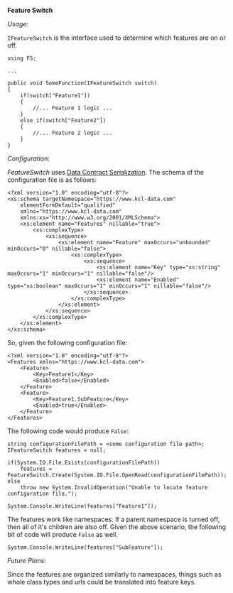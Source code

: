 **Feature Switch**

_Usage_:

`IFeatureSwitch` is the interface used to determine which features are on or off.

	using FS;

	...

	public void SomeFunction(IFeatureSwitch switch)
	{
		if(switch["Feature1"])
		{
			//... Feature 1 logic ...
		}
		else if(switch["Feature2"])
		{
			//... Feature 2 logic ...
		}
	}

_Configuration_:

*FeatureSwitch* uses [Data Contract Serialization](http://msdn.microsoft.com/en-us/library/system.runtime.serialization.datacontractserializer.aspx).  The schema of the configuration file is as follows:

	<?xml version="1.0" encoding="utf-8"?>
	<xs:schema targetNamespace="https://www.kcl-data.com"
		elementFormDefault="qualified"
		xmlns="https://www.kcl-data.com"
		xmlns:xs="http://www.w3.org/2001/XMLSchema">
		<xs:element name="Features" nillable="true">
			<xs:complexType>
				<xs:sequence>
					<xs:element name="Feature" maxOccurs="unbounded" minOccurs="0" nillable="false">
						<xs:complexType>
							<xs:sequence>
								<xs:element name="Key" type="xs:string" maxOccurs="1" minOccurs="1" nillable="false"/>
								<xs:element name="Enabled" type="xs:boolean" maxOccurs="1" minOccurs="1" nillable="false"/>
							</xs:sequence>
						</xs:complexType>
					</xs:element>
				</xs:sequence>
			</xs:complexType>
		</xs:element>
	</xs:schema>

So, given the following configuration file:

	<?xml version="1.0" encoding="utf-8"?>
	<Features xmlns="https://www.kcl-data.com">
		<Feature>
			<Key>Feature1</Key>
			<Enabled>false</Enabled>
		</Feature>
		<Feature>
			<Key>Feature1.SubFeature</Key>
			<Enabled>true</Enabled>
		</Feature>
	</Features>

The following code would produce `False`:

	string configurationFilePath = <some configuration file path>;
	IFeatureSwitch features = null;
	
	if(System.IO.File.Exists(configurationFilePath))
		features = FeatureSwitch.Create(System.IO.File.OpenRead(configurationFilePath));
	else
		throw new System.InvalidOperation("Unable to locate feature configuration file.");

	System.Console.WriteLine(features["Feature1"]);

The features work like namespaces.  If a parent namespace is turned off, then all of it's children are also off.  Given the above scenario, the following bit of code will produce `False` as well.

	System.Console.WriteLine(features["SubFeature"]);

_Future Plans_:

Since the features are organized similarly to namespaces, things such as whole class types and urls could be translated into feature keys.
